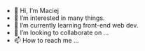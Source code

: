 - 👋 Hi, I’m Maciej
- 👀 I’m interested in many things.
- 🌱 I’m currently learning front-end web dev.
- 💞️ I’m looking to collaborate on ...
- 📫 How to reach me ...

<!---
Macias97/Macias97 is a ✨ special ✨ repository because its `README.md` (this file) appears on your GitHub profile.
You can click the Preview link to take a look at your changes.
--->

